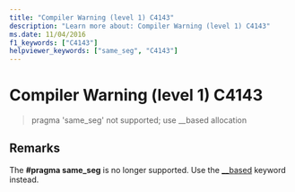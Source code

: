 ```yaml
---
title: "Compiler Warning (level 1) C4143"
description: "Learn more about: Compiler Warning (level 1) C4143"
ms.date: 11/04/2016
f1_keywords: ["C4143"]
helpviewer_keywords: ["same_seg", "C4143"]
---
```

# Compiler Warning (level 1) C4143

> pragma 'same_seg' not supported; use __based allocation

## Remarks

The **#pragma same_seg** is no longer supported. Use the [__based](../../cpp/based-pointers-cpp.md) keyword instead.
